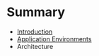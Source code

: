 # Summary

* [Introduction](README.md)
* [Application Environments](applications/application_environments.md)
* Architecture

